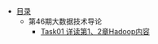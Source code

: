 - [目录](README.md)
    - 第46期大数据技术导论
        - [Task01 详读第1、2章Hadoop内容](Bigdata_Technology_Introduction/task01.md) 